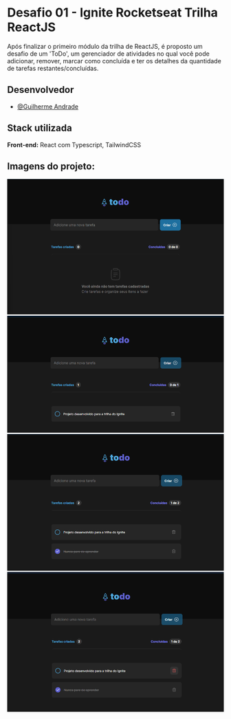 
# Desafio 01 - Ignite Rocketseat Trilha ReactJS

Após finalizar o primeiro módulo da trilha de ReactJS, é proposto um desafio de um 'ToDo', um gerenciador de atividades no qual você pode adicionar, remover, marcar como concluída e ter os detalhes da quantidade de tarefas restantes/concluídas.



## Desenvolvedor

- [@Guilherme Andrade](https://github.com/jsguillerme)


## Stack utilizada

**Front-end:** React com Typescript, TailwindCSS


## Imagens do projeto:

![imagem1](public/photoProject01.png)
![imagem2](public/photoProject02.png)
![imagem3](public/photoProject03.png)
![imagem4](public/photoProject04.png)
